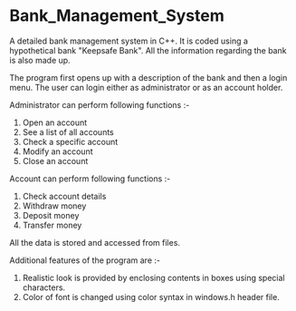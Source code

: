 # Bank_Management_System
A detailed bank management system in C++.
It is coded using a hypothetical bank "Keepsafe Bank". All the information regarding the bank is also made up.

The program first opens up with a description of the bank and then a login menu. 
The user can login either as administrator or as an account holder.

Administrator can perform following functions :- 
1. Open an account
2. See a list of all accounts
3. Check a specific account
4. Modify an account
5. Close an account

Account can perform following functions :- 
1. Check account details
2. Withdraw money
3. Deposit money
4. Transfer money

All the data is stored and accessed from files.

Additional features of the program are :- 
1. Realistic look is provided by enclosing contents in boxes using special characters.
2. Color of font is changed using color syntax in windows.h header file.
